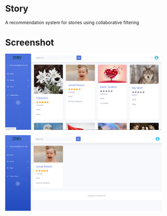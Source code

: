 # Story

A recommendation system for stories using collaborative filtering

# Screenshot

![Story](https://raw.githubusercontent.com/mercykristina/Story/master/img/stories.PNG)


![Recommendation](https://raw.githubusercontent.com/mercykristina/Story/master/img/recommender.PNG)

